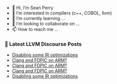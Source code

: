 - 👋 Hi, I’m Sean Perry
- 👀 I’m interested in compilers (c++, COBOL, llvm)
- 🌱 I’m currently learning ...
- 💞️ I’m looking to collaborate on ...
- 📫 How to reach me ...

<!---
s66perry/s66perry is a ✨ special ✨ repository because its `README.md` (this file) appears on your GitHub profile.
You can click the Preview link to take a look at your changes.
--->
### 📕 Latest LLVM Discourse Posts

<!-- DISCOURSE-LLVM:START -->
- [Disabling some IR optimizations](https://discourse.llvm.org/t/disabling-some-ir-optimizations/87191#post_3)
- [Clang and FDPIC on ARM?](https://discourse.llvm.org/t/clang-and-fdpic-on-arm/87181#post_6)
- [Clang and FDPIC on ARM?](https://discourse.llvm.org/t/clang-and-fdpic-on-arm/87181#post_5)
- [Clang and FDPIC on ARM?](https://discourse.llvm.org/t/clang-and-fdpic-on-arm/87181#post_4)
- [Disabling some IR optimizations](https://discourse.llvm.org/t/disabling-some-ir-optimizations/87191#post_2)
<!-- DISCOURSE-LLVM:END -->

